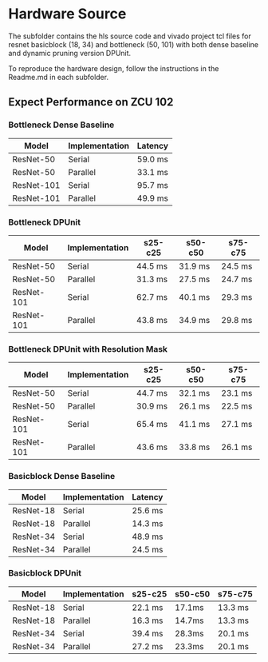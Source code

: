# Hardware Source

The subfolder contains the hls source code and vivado project tcl files for resnet basicblock (18, 34) and bottleneck (50, 101) with both dense baseline and dynamic pruning version DPUnit. 

To reproduce the hardware design, follow the instructions in the Readme.md in each subfolder.

## Expect Performance on ZCU 102

### Bottleneck Dense Baseline
| Model | Implementation | Latency | 
| --- | --- | --- |
| ResNet-50 | Serial | 59.0 ms |
| ResNet-50 | Parallel | 33.1 ms |
| ResNet-101 | Serial | 95.7 ms |
| ResNet-101 | Parallel | 49.9 ms |


### Bottleneck DPUnit
| Model | Implementation | s25-c25 | s50-c50 | s75-c75| 
| --- | --- | --- | --- | --- |
| ResNet-50 | Serial | 44.5 ms | 31.9 ms | 24.5 ms |
| ResNet-50 | Parallel | 31.3 ms | 27.5 ms | 24.7 ms |
| ResNet-101 | Serial | 62.7 ms | 40.1 ms | 29.3 ms |
| ResNet-101 | Parallel | 43.8 ms | 34.9 ms | 29.8 ms |


### Bottleneck DPUnit with Resolution Mask
| Model | Implementation | s25-c25 | s50-c50 | s75-c75| 
| --- | --- | --- | --- | --- |
| ResNet-50 | Serial | 44.7 ms | 32.1 ms | 23.1 ms |
| ResNet-50 | Parallel | 30.9 ms | 26.1 ms | 22.5 ms |
| ResNet-101 | Serial | 65.4 ms | 41.1 ms | 27.1 ms |
| ResNet-101 | Parallel | 43.6 ms | 33.8 ms | 26.1 ms |


### Basicblock Dense Baseline
| Model | Implementation | Latency | 
| --- | --- | --- |
| ResNet-18 | Serial | 25.6 ms |
| ResNet-18 | Parallel | 14.3 ms |
| ResNet-34 | Serial | 48.9 ms |
| ResNet-34 | Parallel | 24.5 ms |


### Basicblock DPUnit
| Model | Implementation | s25-c25 | s50-c50 | s75-c75| 
| --- | --- | --- | --- | --- |
| ResNet-18 | Serial | 22.1 ms | 17.1ms | 13.3 ms |
| ResNet-18 | Parallel | 16.3 ms | 14.7ms | 13.3 ms |
| ResNet-34 | Serial | 39.4 ms | 28.3ms | 20.1 ms |
| ResNet-34 | Parallel | 27.2 ms | 23.3ms | 20.1 ms |



